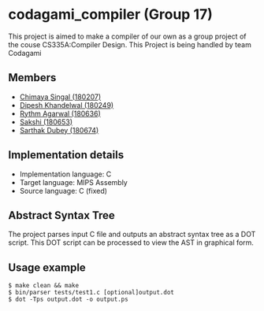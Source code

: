 # codagami_compiler (Group 17)
This project is aimed to make a compiler of our own as a group project of the couse CS335A:Compiler Design. This Project is being handled by team Codagami

## Members

- [Chimaya Singal (180207)](https://github.com/https://github.com/chinmaya-s)
- [Dipesh Khandelwal (180249)](https://github.com/dipeshdk)
- [Rythm Agarwal (180636)](https://github.com/Rythmag)
- [Sakshi (180653)](https://github.com/Sakshisak)
- [Sarthak Dubey (180674)](https://github.com/srthkdb)

## Implementation details
 - Implementation language: C
 - Target language: MIPS Assembly
 - Source language: C (fixed)

## Abstract Syntax Tree
The project parses input C file and outputs an abstract syntax tree as a DOT script. This DOT script can be processed to view the AST in graphical form.

## Usage example

  ```console
  $ make clean && make
  $ bin/parser tests/test1.c [optional]output.dot
  $ dot -Tps output.dot -o output.ps
  ``` 
